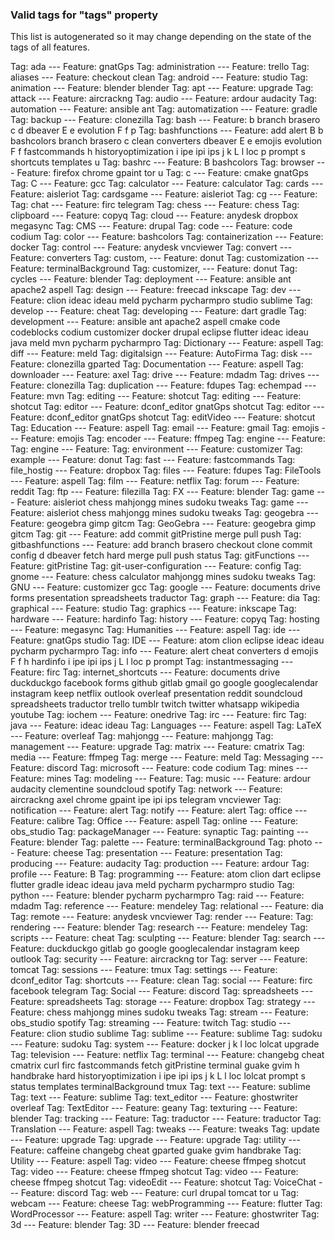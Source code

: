 ### Valid tags for "tags" property

This list is autogenerated so it may change depending on the state of the tags of all features.

Tag: ada --- Feature: gnatGps
Tag: administration --- Feature: trello
Tag: aliases --- Feature: checkout clean
Tag: android --- Feature: studio
Tag: animation --- Feature: blender blender
Tag: apt --- Feature: upgrade
Tag: attack --- Feature: aircrackng
Tag: audio --- Feature: ardour audacity
Tag: automation --- Feature: ansible ant
Tag: automatization --- Feature: gradle
Tag: backup --- Feature: clonezilla
Tag: bash --- Feature: b branch brasero c d dbeaver E e evolution F f p
Tag: bashfunctions --- Feature: add alert B b bashcolors branch brasero c clean converters dbeaver E e emojis evolution F f fastcommands h historyoptimization i ipe ipi ips j k L l loc p prompt s shortcuts templates u
Tag: bashrc --- Feature: B bashcolors
Tag: browser --- Feature: firefox chrome gpaint tor u
Tag: c --- Feature: cmake gnatGps
Tag: C --- Feature: gcc
Tag: calculator --- Feature: calculator
Tag: cards --- Feature: aisleriot
Tag: cardsgame --- Feature: aisleriot
Tag: cg --- Feature: 
Tag: chat --- Feature: firc telegram
Tag: chess --- Feature: chess
Tag: clipboard --- Feature: copyq
Tag: cloud --- Feature: anydesk dropbox megasync
Tag: CMS --- Feature: drupal
Tag: code --- Feature: code codium
Tag: color --- Feature: bashcolors
Tag: containerization --- Feature: docker
Tag: control --- Feature: anydesk vncviewer
Tag: convert --- Feature: converters
Tag: custom, --- Feature: donut
Tag: customization --- Feature: terminalBackground
Tag: customizer, --- Feature: donut
Tag: cycles --- Feature: blender
Tag: deployment --- Feature: ansible ant apache2 aspell
Tag: design --- Feature: freecad inkscape
Tag: dev --- Feature: clion ideac ideau meld pycharm pycharmpro studio sublime
Tag: develop --- Feature: cheat
Tag: developing --- Feature: dart gradle
Tag: development --- Feature: ansible ant apache2 aspell cmake code codeblocks codium customizer docker drupal eclipse flutter ideac ideau java meld mvn pycharm pycharmpro
Tag: Dictionary --- Feature: aspell
Tag: diff --- Feature: meld
Tag: digitalsign --- Feature: AutoFirma
Tag: disk --- Feature: clonezilla gparted
Tag: Documentation --- Feature: aspell
Tag: downloader --- Feature: axel
Tag: drive --- Feature: mdadm
Tag: drives --- Feature: clonezilla
Tag: duplication --- Feature: fdupes
Tag: echempad --- Feature: mvn
Tag: editing --- Feature: shotcut
Tag: editing --- Feature: shotcut
Tag: editor --- Feature: dconf_editor gnatGps shotcut
Tag: editor --- Feature: dconf_editor gnatGps shotcut
Tag: editVideo --- Feature: shotcut
Tag: Education --- Feature: aspell
Tag: email --- Feature: gmail
Tag: emojis --- Feature: emojis
Tag: encoder --- Feature: ffmpeg
Tag: engine --- Feature: 
Tag: engine --- Feature: 
Tag: environment --- Feature: customizer
Tag: example --- Feature: donut
Tag: fast --- Feature: fastcommands
Tag: file_hostig --- Feature: dropbox
Tag: files --- Feature: fdupes
Tag: FileTools --- Feature: aspell
Tag: film --- Feature: netflix
Tag: forum --- Feature: reddit
Tag: ftp --- Feature: filezilla
Tag: FX --- Feature: blender
Tag: game --- Feature: aisleriot chess mahjongg mines sudoku tweaks
Tag: game --- Feature: aisleriot chess mahjongg mines sudoku tweaks
Tag: geogebra --- Feature: geogebra gimp gitcm
Tag: GeoGebra --- Feature: geogebra gimp gitcm
Tag: git --- Feature: add commit gitPristine merge pull push
Tag: gitbashfunctions --- Feature: add branch brasero checkout clone commit config d dbeaver fetch hard merge pull push status
Tag: gitFunctions --- Feature: gitPristine
Tag: git-user-configuration --- Feature: config
Tag: gnome --- Feature: chess calculator mahjongg mines sudoku tweaks
Tag: GNU --- Feature: customizer gcc
Tag: google --- Feature: documents drive forms presentation spreadsheets traductor
Tag: graph --- Feature: dia
Tag: graphical --- Feature: studio
Tag: graphics --- Feature: inkscape
Tag: hardware --- Feature: hardinfo
Tag: history --- Feature: copyq
Tag: hosting --- Feature: megasync
Tag: Humanities --- Feature: aspell
Tag: ide --- Feature: gnatGps studio
Tag: IDE --- Feature: atom clion eclipse ideac ideau pycharm pycharmpro
Tag: info --- Feature: alert cheat converters d emojis F f h hardinfo i ipe ipi ips j L l loc p prompt
Tag: instantmessaging --- Feature: firc
Tag: internet_shortcuts --- Feature: documents drive duckduckgo facebook forms github gitlab gmail go google googlecalendar instagram keep netflix outlook overleaf presentation reddit soundcloud spreadsheets traductor trello tumblr twitch twitter whatsapp wikipedia youtube
Tag: iochem --- Feature: onedrive
Tag: irc --- Feature: firc
Tag: java --- Feature: ideac ideau
Tag: Languages --- Feature: aspell
Tag: LaTeX --- Feature: overleaf
Tag: mahjongg --- Feature: mahjongg
Tag: management --- Feature: upgrade
Tag: matrix --- Feature: cmatrix
Tag: media --- Feature: ffmpeg
Tag: merge --- Feature: meld
Tag: Messaging --- Feature: discord
Tag: microsoft --- Feature: code codium
Tag: mines --- Feature: mines
Tag: modeling --- Feature: 
Tag: music --- Feature: ardour audacity clementine soundcloud spotify
Tag: network --- Feature: aircrackng axel chrome gpaint ipe ipi ips telegram vncviewer
Tag: notification --- Feature: alert
Tag: notify --- Feature: alert
Tag: office --- Feature: calibre
Tag: Office --- Feature: aspell
Tag: online --- Feature: obs_studio
Tag: packageManager --- Feature: synaptic
Tag: painting --- Feature: blender
Tag: palette --- Feature: terminalBackground
Tag: photo --- Feature: cheese
Tag: presentation --- Feature: presentation
Tag: producing --- Feature: audacity
Tag: production --- Feature: ardour
Tag: profile --- Feature: B
Tag: programming --- Feature: atom clion dart eclipse flutter gradle ideac ideau java meld pycharm pycharmpro studio
Tag: python --- Feature: blender pycharm pycharmpro
Tag: raid --- Feature: mdadm
Tag: reference --- Feature: mendeley
Tag: relational --- Feature: dia
Tag: remote --- Feature: anydesk vncviewer
Tag: render --- Feature: 
Tag: rendering --- Feature: blender
Tag: research --- Feature: mendeley
Tag: scripts --- Feature: cheat
Tag: sculpting --- Feature: blender
Tag: search --- Feature: duckduckgo gitlab go google googlecalendar instagram keep outlook
Tag: security --- Feature: aircrackng tor
Tag: server --- Feature: tomcat
Tag: sessions --- Feature: tmux
Tag: settings --- Feature: dconf_editor
Tag: shortcuts --- Feature: clean
Tag: social --- Feature: firc facebook telegram
Tag: Social --- Feature: discord
Tag: spreadsheets --- Feature: spreadsheets
Tag: storage --- Feature: dropbox
Tag: strategy --- Feature: chess mahjongg mines sudoku tweaks
Tag: stream --- Feature: obs_studio spotify
Tag: streaming --- Feature: twitch
Tag: studio --- Feature: clion studio sublime
Tag: sublime --- Feature: sublime
Tag: sudoku --- Feature: sudoku
Tag: system --- Feature: docker j k l loc lolcat upgrade
Tag: television --- Feature: netflix
Tag: terminal --- Feature: changebg cheat cmatrix curl firc fastcommands fetch gitPristine terminal guake gvim h handbrake hard historyoptimization i ipe ipi ips j k L l loc lolcat prompt s status templates terminalBackground tmux
Tag: text --- Feature: sublime
Tag: text --- Feature: sublime
Tag: text_editor --- Feature: ghostwriter overleaf
Tag: TextEditor --- Feature: geany
Tag: texturing --- Feature: blender
Tag: tracking --- Feature: 
Tag: traductor --- Feature: traductor
Tag: Translation --- Feature: aspell
Tag: tweaks --- Feature: tweaks
Tag: update --- Feature: upgrade
Tag: upgrade --- Feature: upgrade
Tag: utility --- Feature: caffeine changebg cheat gparted guake gvim handbrake
Tag: Utility --- Feature: aspell
Tag: video --- Feature: cheese ffmpeg shotcut
Tag: video --- Feature: cheese ffmpeg shotcut
Tag: video --- Feature: cheese ffmpeg shotcut
Tag: videoEdit --- Feature: shotcut
Tag: VoiceChat --- Feature: discord
Tag: web --- Feature: curl drupal tomcat tor u
Tag: webcam --- Feature: cheese
Tag: webProgramming --- Feature: flutter
Tag: WordProcessor --- Feature: aspell
Tag: writer --- Feature: ghostwriter
Tag: 3d --- Feature: blender
Tag: 3D --- Feature: blender freecad